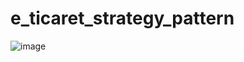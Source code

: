# e_ticaret_strategy_pattern

![image](https://user-images.githubusercontent.com/62296109/236513621-ec6c2818-7098-4382-b90f-f2ff1f195f94.png)
